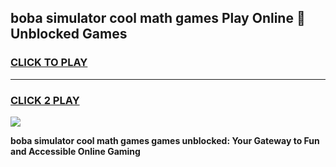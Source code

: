 
## boba simulator cool math games Play Online 👋 Unblocked Games
<h3>
<a href="https://news.freeplayer.one?title=boba_simulator_cool_math_games&ref=17CMG">CLICK TO PLAY</a></h3>
<hr>

<h3>
<a href="https://news.freeplayer.one?title=boba_simulator_cool_math_games&ref=17CMG">CLICK 2 PLAY</a>
  
</h3>

<a href="https://news.freeplayer.one?title=boba_simulator_cool_math_games&ref=17CMG/"><img src="https://clearcache.store/games.png"></a>


**boba simulator cool math games games unblocked: Your Gateway to Fun and Accessible Online Gaming**
